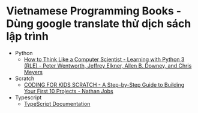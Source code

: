 # Vietnamese Programming Books - Dùng google translate thử dịch sách lập trình

- Python
  + [How to Think Like a Computer Scientist - Learning with Python 3 (RLE) - Peter Wentworth, Jeffrey Elkner, Allen B. Downey, and Chris Meyers](python/thinkcs/README.md)
- Scratch
  + [CODING FOR KIDS SCRATCH - A Step-by-Step Guide to Building Your First 10 Projects - Nathan Jobs](scratch/Coding-for-Kids-Scratch/README.md)
- Typescript
  + [TypeScript Documentation](typescript/typescript-documentation/README.md)
